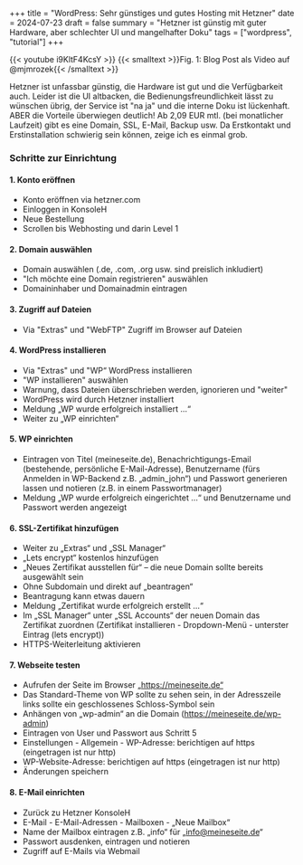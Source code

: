 +++
title = "WordPress: Sehr günstiges und gutes Hosting mit Hetzner"
date = 2024-07-23
draft = false
summary = "Hetzner ist günstig mit guter Hardware, aber schlechter UI und mangelhafter Doku"
tags = ["wordpress", "tutorial"]
+++

{{< youtube i9KltF4KcsY >}}
{{< smalltext >}}Fig. 1: Blog Post als Video auf @mjmrozek{{< /smalltext >}} 


Hetzner ist unfassbar günstig, die Hardware ist gut und die Verfügbarkeit auch. Leider ist die UI altbacken, die Bedienungsfreundlichkeit lässt zu wünschen übrig, der Service ist "na ja" und die interne Doku ist lückenhaft. ABER die Vorteile überwiegen deutlich! Ab 2,09 EUR mtl. (bei monatlicher Laufzeit) gibt es eine Domain, SSL, E-Mail, Backup usw. Da Erstkontakt und Erstinstallation schwierig sein können, zeige ich es einmal grob.

### Schritte zur Einrichtung

#### 1. Konto eröffnen
- Konto eröffnen via hetzner.com
- Einloggen in KonsoleH
- Neue Bestellung
- Scrollen bis Webhosting und darin Level 1

#### 2. Domain auswählen
- Domain auswählen (.de, .com, .org usw. sind preislich inkludiert)
- "Ich möchte eine Domain registrieren" auswählen
- Domaininhaber und Domainadmin eintragen

#### 3. Zugriff auf Dateien
- Via "Extras" und "WebFTP" Zugriff im Browser auf Dateien

#### 4. WordPress installieren
- Via "Extras" und "WP“ WordPress installieren
- "WP installieren" auswählen
- Warnung, dass Dateien überschrieben werden, ignorieren und "weiter"
- WordPress wird durch Hetzner installiert
- Meldung „WP wurde erfolgreich installiert …“
- Weiter zu „WP einrichten“

#### 5. WP einrichten
- Eintragen von Titel (meineseite.de), Benachrichtigungs-Email (bestehende, persönliche E-Mail-Adresse), Benutzername (fürs Anmelden in WP-Backend z.B. „admin_john“) und Passwort generieren lassen und notieren (z.B. in einem Passwortmanager)
- Meldung „WP wurde erfolgreich eingerichtet …“ und Benutzername und Passwort werden angezeigt

#### 6. SSL-Zertifikat hinzufügen
- Weiter zu „Extras“ und „SSL Manager“
- „Lets encrypt“ kostenlos hinzufügen
- „Neues Zertifikat ausstellen für“ – die neue Domain sollte bereits ausgewählt sein
- Ohne Subdomain und direkt auf „beantragen“
- Beantragung kann etwas dauern
- Meldung „Zertifikat wurde erfolgreich erstellt …“
- Im „SSL Manager“ unter „SSL Accounts“ der neuen Domain das Zertifikat zuordnen (Zertifikat installieren - Dropdown-Menü - unterster Eintrag (lets encrypt))
- HTTPS-Weiterleitung aktivieren

#### 7. Webseite testen
- Aufrufen der Seite im Browser „https://meineseite.de“
- Das Standard-Theme von WP sollte zu sehen sein, in der Adresszeile links sollte ein geschlossenes Schloss-Symbol sein
- Anhängen von „wp-admin“ an die Domain (https://meineseite.de/wp-admin)
- Eintragen von User und Passwort aus Schritt 5
- Einstellungen - Allgemein - WP-Adresse: berichtigen auf https (eingetragen ist nur http)
- WP-Website-Adresse: berichtigen auf https (eingetragen ist nur http)
- Änderungen speichern

#### 8. E-Mail einrichten
- Zurück zu Hetzner KonsoleH
- E-Mail - E-Mail-Adressen - Mailboxen - „Neue Mailbox“
- Name der Mailbox eintragen z.B. „info“ für „info@meineseite.de“
- Passwort ausdenken, eintragen und notieren
- Zugriff auf E-Mails via Webmail
